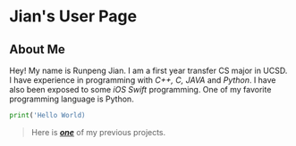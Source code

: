 # Jian's User Page

## About Me
Hey! My name is Runpeng Jian. I am a first year transfer CS major in UCSD. I have experience in programming with *C++, C, JAVA* and *Python*. I have also been exposed to some *iOS Swift* programming. One of my favorite programming language is Python. 

```python
print('Hello World)
```

>Here is [***one***](https://github.com/johncmanuel/Xplora) of my previous projects.

